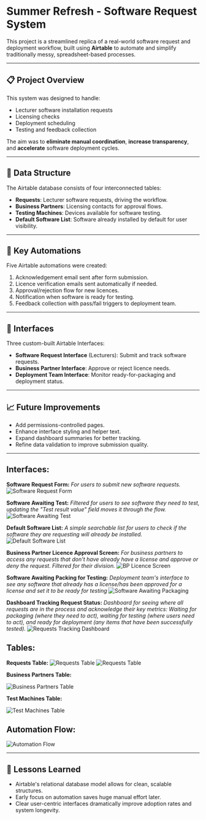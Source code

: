 # Summer Refresh - Software Request System

This project is a streamlined replica of a real-world software request and deployment workflow, built using **Airtable** to automate and simplify traditionally messy, spreadsheet-based processes.

---

## 📋 Project Overview

This system was designed to handle:
- Lecturer software installation requests
- Licensing checks
- Deployment scheduling
- Testing and feedback collection

The aim was to **eliminate manual coordination**, **increase transparency**, and **accelerate** software deployment cycles.

---

## 🧱 Data Structure

The Airtable database consists of four interconnected tables:
- **Requests**: Lecturer software requests, driving the workflow.
- **Business Partners**: Licensing contacts for approval flows.
- **Testing Machines**: Devices available for software testing.
- **Default Software List**: Software already installed by default for user visibility.

---

## 🤖 Key Automations

Five Airtable automations were created:
1. Acknowledgement email sent after form submission.
2. Licence verification emails sent automatically if needed.
3. Approval/rejection flow for new licences.
4. Notification when software is ready for testing.
5. Feedback collection with pass/fail triggers to deployment team.

---

## 🎨 Interfaces

Three custom-built Airtable Interfaces:
- **Software Request Interface** (Lecturers): Submit and track software requests.
- **Business Partner Interface**: Approve or reject licence needs.
- **Deployment Team Interface**: Monitor ready-for-packaging and deployment status.

---

## 📈 Future Improvements

- Add permissions-controlled pages.
- Enhance interface styling and helper text.
- Expand dashboard summaries for better tracking.
- Refine data validation to improve submission quality.

---

## Interfaces:

**Software Request Form:**
*For users to submit new software requests.*
![Software Request Form](images/SoftwareRequestForm.png)

**Software Awaiting Test:**
*Filtered for users to see software they need to test, updating the "Test result value" field moves it through the flow.*
![Software Awaiting Test](images/SoftwareAwaitingTest.png)

**Default Software List:**
*A simple searchable list for users to check if the software they are requesting will already be installed.*
![Default Software List ](images/DefaultSoftwareList.png)

**Business Partner Licence Approval Screen:**
*For business partners to access any requests that don't have already have a license and approve or deny the request. Filtered for their division.*
![BP Licence Screen](images/BPLicenceApprovalScreen.png)

**Software Awaiting Packing for Testing:**
*Deployment team's interface to see any software that already has a license/has been approved for a license and set it to be ready for testing*
![Software Awaiting Packaging](images/SoftwareAwaitingPackaging.png)

**Dashboard Tracking Request Status:**
*Dashboard for seeing where all requests are in the process and acknowledge their key metrics: Waiting for packaging (where they need to act), waiting for testing (where users need to act), and ready for deployment (any items that have been successfully tested).*
![Requests Tracking Dashboard](images/SoftwareTrackingDashboard.png)

## Tables:

**Requests Table:**
![Requests Table](images/requests-table.png)
![Requests Table](images/requests-table2.png)

**Business Partners Table:**

![Business Partners Table](images/bp-table.png)

**Test Machines Table:**

![Test Machines Table](images/test-machines-table.png)

## Automation Flow:

![Automation Flow](images/SummerRefreshSimplePoolDiagram.png)

---

## 🧠 Lessons Learned

- Airtable's relational database model allows for clean, scalable structures.
- Early focus on automation saves huge manual effort later.
- Clear user-centric interfaces dramatically improve adoption rates and system longevity.

